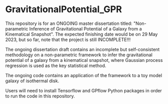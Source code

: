 # GravitationalPotential_GPR

This repository is for an ONGOING master dissertation titled: "Non-parametric Inference of Gravitational Potential of a Galaxy from a Kinematical Snapshot". The expected finishing date would be on 29 May 2023, but so far, note that the project is still INCOMPLETE!!!

The ongoing dissertation draft contains an incomplete but self-consistent methodology on a non-parametric framework to infer the gravitational potential of a galaxy from a kinematical snapshot, where Gaussian process regression is used as the key statistical method.

The ongoing code contains an application of the framework to a toy model galaxy of isothermal disk.

Users will need to install Tensorflow and GPflow Python packages in order to run the code in this repository.
